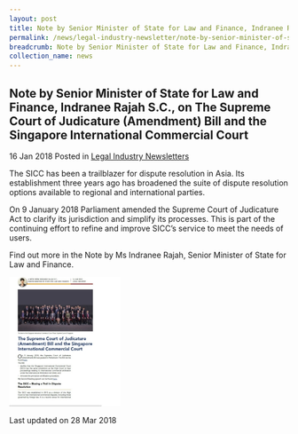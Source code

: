```yaml
---
layout: post
title: Note by Senior Minister of State for Law and Finance, Indranee Rajah S.C., on The Supreme Court of Judicature (Amendment) Bill and the Singapore International Commercial Court
permalink: /news/legal-industry-newsletter/note-by-senior-minister-of-state-law-finance-supreme-court-sicc/
breadcrumb: Note by Senior Minister of State for Law and Finance, Indranee Rajah S.C., on The Supreme Court of Judicature (Amendment) Bill and the Singapore International Commercial Court
collection_name: news
---
```


<style>
  .image {width: 200px;}
  .image img {max-width: 100%;}
</style>

Note by Senior Minister of State for Law and Finance, Indranee Rajah S.C., on The Supreme Court of Judicature (Amendment) Bill and the Singapore International Commercial Court
---
16 Jan 2018 Posted in [Legal Industry Newsletters](/news/legal-industry-newsletters/)

The SICC has been a trailblazer for dispute resolution in Asia. Its establishment three years ago has broadened the suite of dispute resolution options available to regional and international parties.

On 9 January 2018 Parliament amended the Supreme Court of Judicature Act to clarify its jurisdiction and simplify its processes. This is part of the continuing effort to refine and improve SICC’s service to meet the needs of users.

Find out more in the Note by Ms Indranee Rajah, Senior Minister of State for Law and Finance.

<div class="image">
  <a href="/files/NoteontheSCJAmendmentBillandSICC190118.pdf/"><img src="/images/1516673189325.jpg/"></a>
</div>

<p class="right-side-updated">Last updated on 28 Mar 2018</p>
